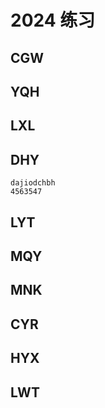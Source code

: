 # 2024 练习

## CGW

## YQH

## LXL

## DHY
    dajiodchbh
    4563547

## LYT

## MQY

## MNK

## CYR

## HYX

## LWT
